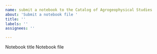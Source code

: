 ```yaml
---
name: submit a notebook to the Catalog of Agrogeophysical Studies
about: 'Submit a notebook file '
title: ''
labels: ''
assignees: ''

---
```


Notebook title
Notebook file
